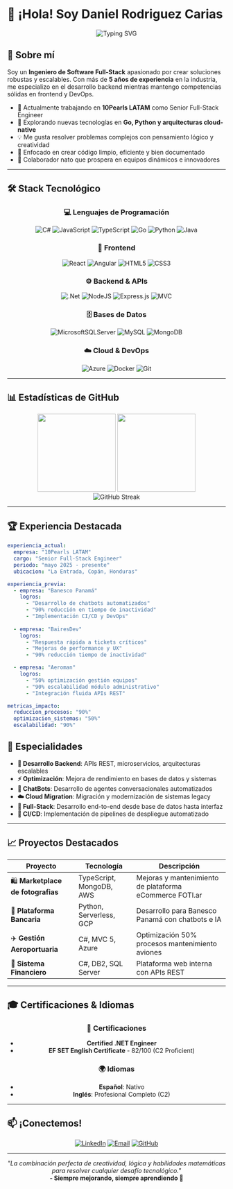 # 👋 ¡Hola! Soy Daniel Rodriguez Carias

<div align="center">
  <img src="https://readme-typing-svg.herokuapp.com?font=Fira+Code&size=32&duration=2800&pause=2000&color=A9FEF7&center=true&vCenter=true&width=940&lines=Full-Stack+Engineer;5%2B+A%C3%B1os+de+Experiencia;Backend+%7C+Frontend+%7C+DevOps;Honduras+%F0%9F%87%AD%F0%9F%87%B3" alt="Typing SVG" />
</div>

## 🚀 Sobre mí

Soy un **Ingeniero de Software Full-Stack** apasionado por crear soluciones robustas y escalables. Con más de **5 años de experiencia** en la industria, me especializo en el desarrollo backend mientras mantengo competencias sólidas en frontend y DevOps.

- 🔭 Actualmente trabajando en **10Pearls LATAM** como Senior Full-Stack Engineer
- 🌱 Explorando nuevas tecnologías en **Go, Python y arquitecturas cloud-native**
- 💡 Me gusta resolver problemas complejos con pensamiento lógico y creatividad
- 🎯 Enfocado en crear código limpio, eficiente y bien documentado
- 🤝 Colaborador nato que prospera en equipos dinámicos e innovadores

---

## 🛠️ Stack Tecnológico

<div align="center">

### 💻 Lenguajes de Programación
![C#](https://img.shields.io/badge/c%23-%23239120.svg?style=for-the-badge&logo=csharp&logoColor=white)
![JavaScript](https://img.shields.io/badge/javascript-%23323330.svg?style=for-the-badge&logo=javascript&logoColor=%23F7DF1E)
![TypeScript](https://img.shields.io/badge/typescript-%23007ACC.svg?style=for-the-badge&logo=typescript&logoColor=white)
![Go](https://img.shields.io/badge/go-%2300ADD8.svg?style=for-the-badge&logo=go&logoColor=white)
![Python](https://img.shields.io/badge/python-3670A0?style=for-the-badge&logo=python&logoColor=ffdd54)
![Java](https://img.shields.io/badge/java-%23ED8B00.svg?style=for-the-badge&logo=openjdk&logoColor=white)

### 🎨 Frontend
![React](https://img.shields.io/badge/react-%2320232a.svg?style=for-the-badge&logo=react&logoColor=%2361DAFB)
![Angular](https://img.shields.io/badge/angular-%23DD0031.svg?style=for-the-badge&logo=angular&logoColor=white)
![HTML5](https://img.shields.io/badge/html5-%23E34F26.svg?style=for-the-badge&logo=html5&logoColor=white)
![CSS3](https://img.shields.io/badge/css3-%231572B6.svg?style=for-the-badge&logo=css3&logoColor=white)

### ⚙️ Backend & APIs
![.Net](https://img.shields.io/badge/.NET-5C2D91?style=for-the-badge&logo=.net&logoColor=white)
![NodeJS](https://img.shields.io/badge/node.js-6DA55F?style=for-the-badge&logo=node.js&logoColor=white)
![Express.js](https://img.shields.io/badge/express.js-%23404d59.svg?style=for-the-badge&logo=express&logoColor=%2361DAFB)
![MVC](https://img.shields.io/badge/MVC-512BD4?style=for-the-badge&logo=dotnet&logoColor=white)

### 🗄️ Bases de Datos
![MicrosoftSQLServer](https://img.shields.io/badge/Microsoft%20SQL%20Server-CC2927?style=for-the-badge&logo=microsoft%20sql%20server&logoColor=white)
![MySQL](https://img.shields.io/badge/mysql-%2300f.svg?style=for-the-badge&logo=mysql&logoColor=white)
![MongoDB](https://img.shields.io/badge/MongoDB-%234ea94b.svg?style=for-the-badge&logo=mongodb&logoColor=white)

### ☁️ Cloud & DevOps
![Azure](https://img.shields.io/badge/azure-%230072C6.svg?style=for-the-badge&logo=microsoftazure&logoColor=white)
![Docker](https://img.shields.io/badge/docker-%230db7ed.svg?style=for-the-badge&logo=docker&logoColor=white)
![Git](https://img.shields.io/badge/git-%23F05033.svg?style=for-the-badge&logo=git&logoColor=white)

</div>

---

## 📊 Estadísticas de GitHub

<div align="center">
  <img height="180em" src="https://github-readme-stats.vercel.app/api?username=danic95&show_icons=true&theme=tokyonight&include_all_commits=true&count_private=true"/>
  <img height="180em" src="https://github-readme-stats.vercel.app/api/top-langs/?username=danic95&layout=compact&langs_count=8&theme=tokyonight"/>
</div>

<div align="center">
  <img src="https://github-readme-streak-stats.herokuapp.com/?user=danic95&theme=tokyonight" alt="GitHub Streak" />
</div>

---

## 🏆 Experiencia Destacada

```yaml
experiencia_actual:
  empresa: "10Pearls LATAM"
  cargo: "Senior Full-Stack Engineer"
  periodo: "mayo 2025 - presente"
  ubicacion: "La Entrada, Copán, Honduras"

experiencia_previa:
  - empresa: "Banesco Panamá"
    logros: 
      - "Desarrollo de chatbots automatizados"
      - "90% reducción en tiempo de inactividad"
      - "Implementación CI/CD y DevOps"
  
  - empresa: "BairesDev"
    logros:
      - "Respuesta rápida a tickets críticos"
      - "Mejoras de performance y UX"
      - "90% reducción tiempo de inactividad"

  - empresa: "Aeroman"
    logros:
      - "50% optimización gestión equipos"
      - "90% escalabilidad módulo administrativo"
      - "Integración fluida APIs REST"

metricas_impacto:
  reduccion_procesos: "90%"
  optimizacion_sistemas: "50%"
  escalabilidad: "90%"
```

## 🤖 Especialidades

- **🔧 Desarrollo Backend**: APIs REST, microservicios, arquitecturas escalables
- **⚡ Optimización**: Mejora de rendimiento en bases de datos y sistemas
- **🤝 ChatBots**: Desarrollo de agentes conversacionales automatizados
- **☁️ Cloud Migration**: Migración y modernización de sistemas legacy
- **📱 Full-Stack**: Desarrollo end-to-end desde base de datos hasta interfaz
- **🔄 CI/CD**: Implementación de pipelines de despliegue automatizado

---

## 📈 Proyectos Destacados

<div align="center">
  
| Proyecto | Tecnología | Descripción |
|----------|------------|-------------|
| 🛍️ **Marketplace de fotografias** | TypeScript, MongoDB, AWS | Mejoras y mantenimiento de plataforma eCommerce FOTI.ar|
| 🏦 **Plataforma Bancaria** | Python, Serverless, GCP | Desarrollo para Banesco Panamá con chatbots e IA|
| ✈️ **Gestión Aeroportuaria** | C#, MVC 5, Azure | Optimización 50% procesos mantenimiento aviones |
| 💼 **Sistema Financiero** | C#, DB2, SQL Server | Plataforma web interna con APIs REST |

</div>

---

## 🎓 Certificaciones & Idiomas

<div align="center">

### 🏅 Certificaciones
- **Certified .NET Engineer**
- **EF SET English Certificate** - 82/100 (C2 Proficient)

### 🌍 Idiomas
- **Español**: Nativo
- **Inglés**: Profesional Completo (C2)

</div>

---

## 📫 ¡Conectemos!

<div align="center">
  
[![LinkedIn](https://img.shields.io/badge/LinkedIn-0077B5?style=for-the-badge&logo=linkedin&logoColor=white)](https://www.linkedin.com/in/daniel-carias-a90495105/)
[![Email](https://img.shields.io/badge/Email-D14836?style=for-the-badge&logo=gmail&logoColor=white)](mailto:daniel.carias.dev@gmail.com)
[![GitHub](https://img.shields.io/badge/GitHub-100000?style=for-the-badge&logo=github&logoColor=white)](https://github.com/danic95)

</div>

---

<div align="center">
  <i>"La combinación perfecta de creatividad, lógica y habilidades matemáticas para resolver cualquier desafío tecnológico."</i>
  <br>
  <b>- Siempre mejorando, siempre aprendiendo 🚀</b>
</div>
